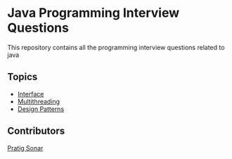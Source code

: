 # Java Programming Interview Questions
This repository contains all the programming interview questions related to java

## Topics
- [Interface](https://github.com/pratig-sonar/Interview-Questions/tree/master/Java/src/com/pratig/interfaces)
- [Multithreading](https://github.com/pratig-sonar/Interview-Questions/tree/master/Java/src/com/pratig/multithreading)
- [Design Patterns](https://github.com/pratig-sonar/Interview-Questions/tree/master/Java/src/com/pratig/patterns)

## Contributors
[Pratig Sonar](https://twitter.com/pratigs)
